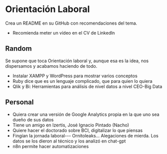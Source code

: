 # Orientación Laboral
Crea un README en su GitHub con recomendaciones del tema.
* Recomienda meter un vídeo en el CV de Linkedln

## Random
Se supone que toca Orientación laboral y, aunque esa es la idea, nos dispersamos y acabamos haciendo de todo.
* Instalar XAMPP y WordPress para mostrar varios conceptos
* Ruby dice que es un lenguaje complicado, que para quien lo quiera
* Qlik y Bi: Herramientas para análisis de nivel datos a nivel CEO-Big Data

## Personal
* Quiera crear una versión de Google Analytics propia en la que uno sea dueño de sus datos
* Tiene un amigo en Izertis, José Ignacio Pintado (Nacho)
* Quiere hacer el doctorado sobre BCI, digitalizar lo que piensas
* Fingían la jornada laboral--- Ornitoleaks... Alegaciones de mierda. Los datos se los dieron al técnico y los analizó en chat-gpt
* n8n permite hacer automatizaciones
